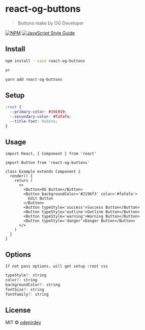 # react-og-buttons

> Buttons make by OG Developer

[![NPM](https://img.shields.io/npm/v/react-og-buttons.svg)](https://www.npmjs.com/package/react-og-buttons) [![JavaScript Style Guide](https://img.shields.io/badge/code_style-standard-brightgreen.svg)](https://standardjs.com)

## Install

```bash
npm install --save react-og-buttons

or

yarn add react-og-buttons
```

## Setup

```css
:root {
  --primary-color: #191919;
  --secundary-color: #fafafa;
  --title-font: Roboto;
}
```

## Usage

```tsx
import React, { Component } from 'react'

import Button from 'react-og-buttons'

class Example extends Component {
  render() {
    return (
      <>
        <Button>OG Button</Button>
        <Button backgroundColor='#2196f3' color='#fafafa'>
          Edit Button
        </Button>
        <Button typeStyle='success'>Success Button</Button>
        <Button typeStyle='outline'>Outline Button</Button>
        <Button typeStyle='warning'>Warning Button</Button>
        <Button typeStyle='danger'>Danger Button</Button>
      </>
    )
  }
}
```

## Options

    If not pass options, will get setup :root css

```jsx
typeStyle?: string
color?: string
backgroundColor?: string
fontSize?: string
fontFamily?: string
```

## License

MIT © [odenirdev](https://github.com/odenirdev)
